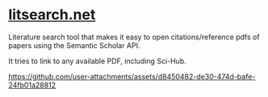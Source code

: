 # [litsearch.net](https://litsearch.net)
Literature search tool that makes it easy to open citations/reference pdfs of papers using the Semantic Scholar API.

It tries to link to any available PDF, including Sci-Hub.



https://github.com/user-attachments/assets/d8450482-de30-474d-bafe-24fb01a28812
